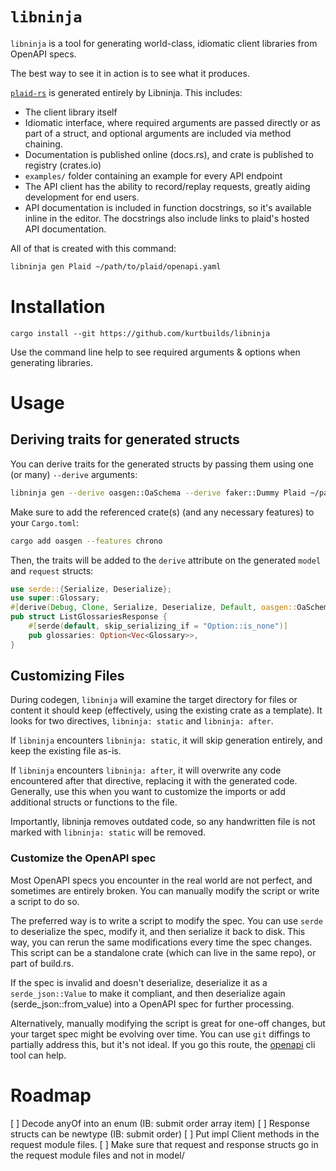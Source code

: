 # `libninja`

`libninja` is a tool for generating world-class, idiomatic client libraries from OpenAPI specs.

The best way to see it in action is to see what it produces.

[`plaid-rs`](https://github.com/libninjacom/plaid-rs) is generated entirely by Libninja. This includes:

- The client library itself
- Idiomatic interface, where required arguments are passed directly or as part of a struct, and optional arguments are
  included via method chaining.
- Documentation is published online (docs.rs), and crate is published to registry (crates.io)
- `examples/` folder containing an example for every API endpoint
- The API client has the ability to record/replay requests, greatly aiding development for end users.
- API documentation is included in function docstrings, so it's available inline in the editor. The docstrings also
  include links to plaid's hosted API documentation.

All of that is created with this command:

```bash
libninja gen Plaid ~/path/to/plaid/openapi.yaml
```

# Installation

```
cargo install --git https://github.com/kurtbuilds/libninja
```

Use the command line help to see required arguments & options when generating libraries.

# Usage

## Deriving traits for generated structs

You can derive traits for the generated structs by passing them using one (or many) `--derive` arguments:

```bash
libninja gen --derive oasgen::OaSchema --derive faker::Dummy Plaid ~/path/to/plaid/openapi.yaml 
```

Make sure to add the referenced crate(s) (and any necessary features) to your `Cargo.toml`:

```bash
cargo add oasgen --features chrono
```

Then, the traits will be added to the `derive` attribute on the generated `model` and `request` structs:

```rust
use serde::{Serialize, Deserialize};
use super::Glossary;
#[derive(Debug, Clone, Serialize, Deserialize, Default, oasgen::OaSchema)]
pub struct ListGlossariesResponse {
    #[serde(default, skip_serializing_if = "Option::is_none")]
    pub glossaries: Option<Vec<Glossary>>,
}
```

## Customizing Files

During codegen, `libninja` will examine the target directory for files or content it should keep (effectively, using the
existing crate as a template). It looks for two directives, `libninja: static` and `libninja: after`.

If `libninja` encounters `libninja: static`, it will skip generation entirely, and keep the existing file as-is.

If `libninja` encounters `libninja: after`, it will overwrite any code encountered after that directive, replacing
it with the generated code. Generally, use this when you want to customize the imports or add additional structs or
functions to the file.

Importantly, libninja removes outdated code, so any handwritten file is not marked with `libninja: static` will be
removed.

### Customize the OpenAPI spec

Most OpenAPI specs you encounter in the real world are not perfect, and sometimes are entirely broken. You can manually
modify the script or write a script to do so.

The preferred way is to write a script to modify the spec. You can use `serde` to deserialize the spec, modify it, and
then serialize it back to disk. This way, you can rerun the same modifications every time the spec changes. This script
can be a standalone crate (which can live in the same repo), or part of build.rs.

If the spec is invalid and doesn't deserialize, deserialize it as a `serde_json::Value` to make it compliant, and then
deserialize again (serde_json::from_value) into a OpenAPI spec for further processing.

Alternatively, manually modifying the script is great for one-off changes, but your target spec might be evolving over
time. You can use `git` diffings to partially address this, but it's not ideal.
If you go this route, the [openapi](https://github.com/kurtbuilds/openapiv3_cli) cli tool can help.

# Roadmap

[ ] Decode anyOf into an enum (IB: submit order array item)
[ ] Response structs can be newtype (IB: submit order)
[ ] Put impl Client methods in the request module files.
[ ] Make sure that request and response structs go in the request module files and not in model/
